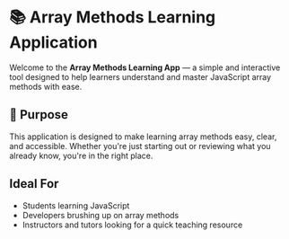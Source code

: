 # 📚 Array Methods Learning Application

Welcome to the **Array Methods Learning App** — a simple and interactive tool designed to help learners understand and master JavaScript array methods with ease.

## 🎯 Purpose

This application is designed to make learning array methods easy, clear, and accessible. Whether you're just starting out or reviewing what you already know, you're in the right place.

## Ideal For

- Students learning JavaScript
- Developers brushing up on array methods
- Instructors and tutors looking for a quick teaching resource

